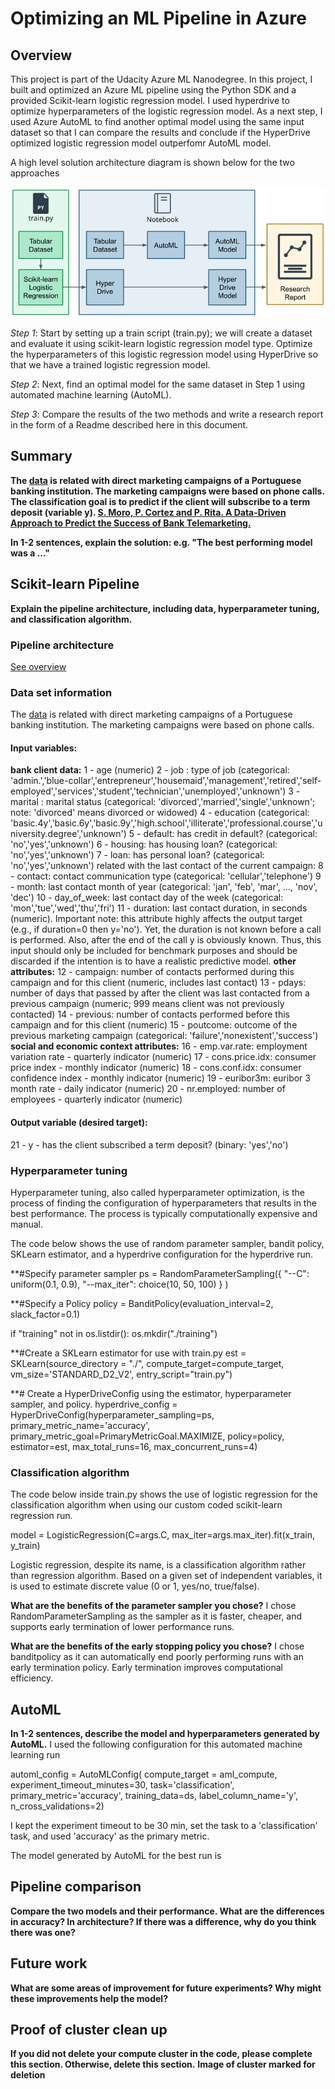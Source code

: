 # Optimizing an ML Pipeline in Azure

## Overview
This project is part of the Udacity Azure ML Nanodegree.
In this project, I built and optimized an Azure ML pipeline using the Python SDK and a provided Scikit-learn logistic regression model. I used hyperdrive to optimize hyperparameters of the logistic regression model. As a next step, I used Azure AutoML to find another optimal model using the same input dataset so that I can compare the results and conclude if the HyperDrive optimized logistic regression model outperfomr AutoML model. 

A high level solution architecture diagram is shown below for the two approaches 

![Diagram](images/arch.png "Solution Architecture")

_Step 1_: Start by setting up a train script (train.py); we will create a dataset and evaluate it using scikit-learn logistic regression model type. Optimize the hyperparameters of this logistic regression model using HyperDrive so that we have a trained logistic regression model.

_Step 2_: Next, find an optimal model for the same dataset in Step 1 using automated machine learning (AutoML). 

_Step 3_: Compare the results of the two methods and write a research report in the form of a Readme described here in this document.

## Summary
**The [data](https://automlsamplenotebookdata.blob.core.windows.net/automl-sample-notebook-data/bankmarketing_train.csv)  is related with direct marketing campaigns of a Portuguese banking institution. The marketing campaigns were based on phone calls. The classification goal is to predict if the client will subscribe to a term deposit (variable y). [S. Moro, P. Cortez and P. Rita. A Data-Driven Approach to Predict the Success of Bank Telemarketing.](https://archive.ics.uci.edu/ml/datasets/bank+marketing)**

**In 1-2 sentences, explain the solution: e.g. "The best performing model was a ..."**

## Scikit-learn Pipeline
**Explain the pipeline architecture, including data, hyperparameter tuning, and classification algorithm.**

### Pipeline architecture 
[See overview](#Overview)

### Data set information
The [data](https://automlsamplenotebookdata.blob.core.windows.net/automl-sample-notebook-data/bankmarketing_train.csv) is related with direct marketing campaigns of a Portuguese banking institution. The marketing campaigns were based on phone calls. 

#### Input variables:
**bank client data:**
1 - age (numeric)
2 - job : type of job (categorical: 'admin.','blue-collar','entrepreneur','housemaid','management','retired','self-employed','services','student','technician','unemployed','unknown')
3 - marital : marital status (categorical: 'divorced','married','single','unknown'; note: 'divorced' means divorced or widowed)
4 - education (categorical: 'basic.4y','basic.6y','basic.9y','high.school','illiterate','professional.course','university.degree','unknown')
5 - default: has credit in default? (categorical: 'no','yes','unknown')
6 - housing: has housing loan? (categorical: 'no','yes','unknown')
7 - loan: has personal loan? (categorical: 'no','yes','unknown')
related with the last contact of the current campaign:
8 - contact: contact communication type (categorical: 'cellular','telephone')
9 - month: last contact month of year (categorical: 'jan', 'feb', 'mar', ..., 'nov', 'dec')
10 - day_of_week: last contact day of the week (categorical: 'mon','tue','wed','thu','fri')
11 - duration: last contact duration, in seconds (numeric). Important note: this attribute highly affects the output target (e.g., if duration=0 then y='no'). Yet, the duration is not known before a call is performed. Also, after the end of the call y is obviously known. Thus, this input should only be included for benchmark purposes and should be discarded if the intention is to have a realistic predictive model.
**other attributes:**
12 - campaign: number of contacts performed during this campaign and for this client (numeric, includes last contact)
13 - pdays: number of days that passed by after the client was last contacted from a previous campaign (numeric; 999 means client was not previously contacted)
14 - previous: number of contacts performed before this campaign and for this client (numeric)
15 - poutcome: outcome of the previous marketing campaign (categorical: 'failure','nonexistent','success')
**social and economic context attributes:**
16 - emp.var.rate: employment variation rate - quarterly indicator (numeric)
17 - cons.price.idx: consumer price index - monthly indicator (numeric)
18 - cons.conf.idx: consumer confidence index - monthly indicator (numeric)
19 - euribor3m: euribor 3 month rate - daily indicator (numeric)
20 - nr.employed: number of employees - quarterly indicator (numeric)

#### Output variable (desired target):
21 - y - has the client subscribed a term deposit? (binary: 'yes','no')

### Hyperparameter tuning
Hyperparameter tuning, also called hyperparameter optimization, is the process of finding the configuration of hyperparameters that results in the best performance. The process is typically computationally expensive and manual.

The code below shows the use of random parameter sampler, bandit policy, SKLearn estimator, and a hyperdrive configuration for the hyperdrive run. 

**#Specify parameter sampler
ps = RandomParameterSampling({
      "--C": uniform(0.1, 0.9),
      "--max_iter": choice(10, 50, 100)
    }
)

**#Specify a Policy
policy = BanditPolicy(evaluation_interval=2, slack_factor=0.1)

if "training" not in os.listdir():
    os.mkdir("./training")

**#Create a SKLearn estimator for use with train.py
est = SKLearn(source_directory = "./",
            compute_target=compute_target,
            vm_size='STANDARD_D2_V2',
            entry_script="train.py")

**# Create a HyperDriveConfig using the estimator, hyperparameter sampler, and policy.
hyperdrive_config = HyperDriveConfig(hyperparameter_sampling=ps, 
                                     primary_metric_name='accuracy',
                                     primary_metric_goal=PrimaryMetricGoal.MAXIMIZE,
                                     policy=policy,
                                     estimator=est,
                                     max_total_runs=16,
                                     max_concurrent_runs=4)
### Classification algorithm
The code below inside train.py shows the use of logistic regression for the classification algorithm when using our custom coded scikit-learn regression run. 

model = LogisticRegression(C=args.C, max_iter=args.max_iter).fit(x_train, y_train)

Logistic regression, despite its name, is a classification algorithm rather than regression algorithm. Based on a given set of independent variables, it is used to estimate discrete value (0 or 1, yes/no, true/false). 

**What are the benefits of the parameter sampler you chose?**
I chose RandomParameterSampling as the sampler as it is faster, cheaper, and supports early termination of lower performance runs. 

**What are the benefits of the early stopping policy you chose?**
I chose banditpolicy as it can automatically end poorly performing runs with an early termination policy. Early termination improves computational efficiency.

## AutoML
**In 1-2 sentences, describe the model and hyperparameters generated by AutoML.**
I used the following configuration for this automated machine learning run

automl_config = AutoMLConfig(
    compute_target = aml_compute,
    experiment_timeout_minutes=30,
    task='classification',
    primary_metric='accuracy',
    training_data=ds,
    label_column_name='y',
    n_cross_validations=2)

I kept the experiment timeout to be 30 min, set the task to a 'classification' task, and used 'accuracy' as the primary metric.

The model generated by AutoML for the best run is 


## Pipeline comparison
**Compare the two models and their performance. What are the differences in accuracy? In architecture? If there was a difference, why do you think there was one?**

## Future work
**What are some areas of improvement for future experiments? Why might these improvements help the model?**

## Proof of cluster clean up
**If you did not delete your compute cluster in the code, please complete this section. Otherwise, delete this section.**
**Image of cluster marked for deletion**
